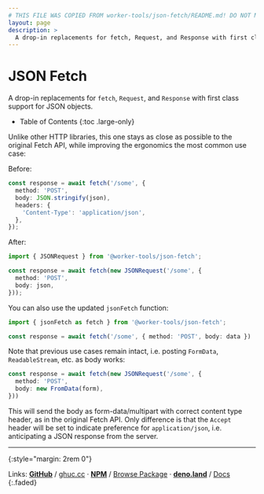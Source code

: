 ```yaml
---
# THIS FILE WAS COPIED FROM worker-tools/json-fetch/README.md! DO NOT MODIFY DIRECTLY!
layout: page
description: >
  A drop-in replacements for fetch, Request, and Response with first class support for JSON objects.
---
```


# JSON Fetch

A drop-in replacements for `fetch`, `Request`, and `Response` with first class support for JSON objects.

<noscript></noscript>
* Table of Contents
{:toc .large-only}

Unlike other HTTP libraries, this one stays as close as possible to the original Fetch API, 
while improving the ergonomics the most common use case:

Before:

```ts
const response = await fetch('/some', { 
  method: 'POST',
  body: JSON.stringify(json), 
  headers: {
    'Content-Type': 'application/json',
  },
});
```

After:

```ts
import { JSONRequest } from '@worker-tools/json-fetch';

const response = await fetch(new JSONRequest('/some', { 
  method: 'POST', 
  body: json,
}));
```

You can also use the updated `jsonFetch` function:

```ts
import { jsonFetch as fetch } from '@worker-tools/json-fetch';

const response = await fetch('/some', { method: 'POST', body: data })
```

Note that previous use cases remain intact, i.e. posting `FormData`, `ReadableStream`, etc. as body works:

```ts
const response = await fetch(new JSONRequest('/some', { 
  method: 'POST', 
  body: new FromData(form),
}))
```

This will send the body as form-data/multipart with correct content type header, as in the original Fetch API. 
Only difference is that the `Accept` header will be set to indicate preference for `application/json`, i.e. anticipating a JSON response from the server.

***
{:style="margin: 2rem 0"}

Links:
[__GitHub__](https://github.com/worker-tools/json-fetch)
/ [ghuc.cc](https://ghuc.cc/worker-tools/json-fetch/index.ts)
· [__NPM__](https://www.npmjs.com/package/@worker-tools/json-fetch) 
/ [Browse Package](https://unpkg.com/browse/@worker-tools/json-fetch/)
· [__deno.land__](https://deno.land/x/json_fetch)
/ [Docs](https://doc.deno.land/https://raw.githubusercontent.com/worker-tools/json-fetch/master/index.ts)
{:.faded}
<br/>